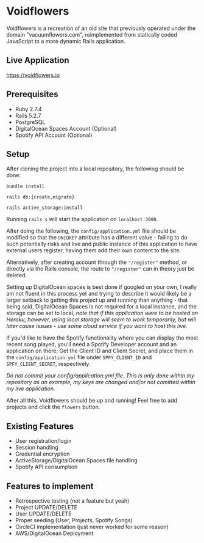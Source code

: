 # Voidflowers

Voidflowers is a recreation of an old site that previously operated under the domain "vacuumflowers.com", reimplemented from statically coded JavaScript to a more dynamic Rails application.

## Live Application

https://voidflowers.io


## Prerequisites

* Ruby 2.7.4
* Rails 5.2.7
* PostgreSQL
* DigitalOcean Spaces Account (Optional)
* Spotify API Account (Optional)

## Setup

After cloning the project into a local repository, the following should be done:

`bundle install`

`rails db:{create,migrate}`

`rails active_storage:install`

Running `rails s` will start the application on `localhost:3000`.

After doing the following, the `config/application.yml` file should be modified so that the `UNIQKEY` attribute has a different value - failing to do such potentially risks and live and public instance of this application to have external users register, having them add their own content to the site. 

Alternatively, after creating account through the `"/register"` method, or directly via the Rails console, the route to `"/register"` can in theory just be deleted.

Setting up DigitalOcean spaces is best done if googled on your own, I really am not fluent in this process yet and trying to describe it would likely be a larger setback to getting this project up and running than anything - that being said, DigitalOcean Spaces is not required for a local instance, and the storage can be set to local, _note that if this application were to be hosted on Heroku, however, using local storage will seem to work temporarily, but will later cause issues - use some cloud service if you want to host this live._

If you'd like to have the Spotify functionality where you can display the most recent song played, you'll need a Spotify Developer account and an application on there; Get the Client ID and Client Secret, and place them in the `config/application.yml` file under `SPFY_CLIENT_ID` and `SPFY_CLIENT_SECRET`, respectively.

_Do not commit your config/application.yml file. This is only done within my repository as an example, my keys are changed and/or not comitted within my live application._

After all this, Voidflowers should be up and running! Feel free to add projects and click the `flowers` button.


## Existing Features

* User registration/login
* Session handling
* Credential encryption
* ActiveStorage/DigitalOcean Spaces file handling
* Spotify API consumption


## Features to implement


* Retrospective testing (not a feature but yeah)
* Project UPDATE/DELETE
* User UPDATE/DELETE
* Proper seeding (User, Projects, Spotify Songs)
* CircleCI implementation (just never worked for some reason)
* AWS/DigitalOcean Deployment 
